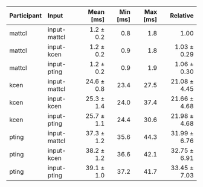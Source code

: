 | Participant | Input | Mean [ms] | Min [ms] | Max [ms] | Relative |
|:---|:---|---:|---:|---:|---:|
| mattcl | input-mattcl | 1.2 ± 0.2 | 0.8 | 1.8 | 1.00 |
| mattcl | input-kcen | 1.2 ± 0.2 | 0.9 | 1.8 | 1.03 ± 0.29 |
| mattcl | input-pting | 1.2 ± 0.2 | 0.9 | 1.9 | 1.06 ± 0.30 |
| kcen | input-mattcl | 24.6 ± 0.8 | 23.4 | 27.5 | 21.08 ± 4.45 |
| kcen | input-kcen | 25.3 ± 1.4 | 24.0 | 37.4 | 21.66 ± 4.68 |
| kcen | input-pting | 25.7 ± 1.1 | 24.4 | 30.6 | 21.98 ± 4.68 |
| pting | input-mattcl | 37.3 ± 1.2 | 35.6 | 44.3 | 31.99 ± 6.76 |
| pting | input-kcen | 38.2 ± 1.2 | 36.6 | 42.1 | 32.75 ± 6.91 |
| pting | input-pting | 39.1 ± 1.0 | 37.2 | 41.7 | 33.45 ± 7.03 |
